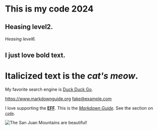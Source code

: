 # This is my code 2024
## Heasing level2.
###### Heasing level6.
## I just love **bold text**.

# Italicized text is the *cat's meow*.
My favorite search engine is [Duck Duck Go](https://duckduckgo.com "The best search engine for privacy").

<https://www.markdownguide.org>
<fake@example.com>

I love supporting the **[EFF](https://eff.org)**.
This is the *[Markdown Guide](https://www.markdownguide.org)*.
See the section on [`code`](#code).

![The San Juan Mountains are beautiful!](/assets/images/san-juan-mountains.jpg "San Juan Mountains")